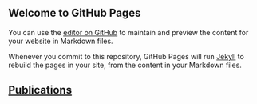 ## Welcome to GitHub Pages

You can use the [editor on GitHub](https://github.com/Z-Yxin/hhhhh.github.io/edit/master/index.md) to maintain and preview the content for your website in Markdown files.

Whenever you commit to this repository, GitHub Pages will run [Jekyll](https://jekyllrb.com/) to rebuild the pages in your site, from the content in your Markdown files.


## [Publications](./content/publication.md)

